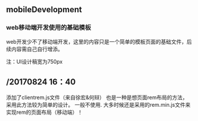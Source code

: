 ## mobileDevelopment
### web移动端开发使用的基础模板

web开发少不了移动端开发，这里的内容只是一个简单的模板页面的基础文件，后续内容需自己自行增添。

注：UI设计稿宽为750px

/20170824 16：40
--------------------------

添加了clientrem.js文件（来自徐宏&何辩）
也是一种是想页面rem布局的方法，采用此方法较为简单的设计。
一般不使用. 大多时候还是采用的rem.min.js文件来实现rem的页面布局（移动端）！


